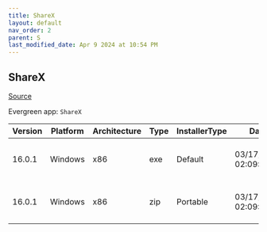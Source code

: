 ```yaml
---
title: ShareX
layout: default
nav_order: 2
parent: S
last_modified_date: Apr 9 2024 at 10:54 PM
---
```


## ShareX

[Source](https://getsharex.com/)

Evergreen app: `ShareX`

| Version | Platform | Architecture | Type | InstallerType | Date                | Size     | URI                                                                                                                                                                            |
| ------- | -------- | ------------ | ---- | ------------- | ------------------- | -------- | ------------------------------------------------------------------------------------------------------------------------------------------------------------------------------ |
| 16.0.1  | Windows  | x86          | exe  | Default       | 03/17/2024 02:09:55 | 40484505 | [https://github.com/ShareX/ShareX/releases/download/v16.0.1/ShareX-16.0.1-setup.exe](https://github.com/ShareX/ShareX/releases/download/v16.0.1/ShareX-16.0.1-setup.exe)       |
| 16.0.1  | Windows  | x86          | zip  | Portable      | 03/17/2024 02:09:55 | 53508059 | [https://github.com/ShareX/ShareX/releases/download/v16.0.1/ShareX-16.0.1-portable.zip](https://github.com/ShareX/ShareX/releases/download/v16.0.1/ShareX-16.0.1-portable.zip) |
